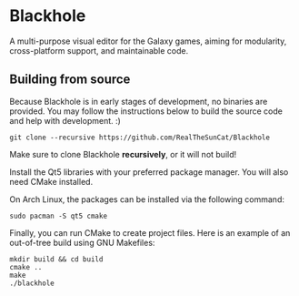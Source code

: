 # Blackhole

A multi-purpose visual editor for the Galaxy games, aiming for modularity, cross-platform support, and maintainable code.

## Building from source

Because Blackhole is in early stages of development, no binaries are provided. You may follow the instructions below to build the source code and help with development. :)

```console
git clone --recursive https://github.com/RealTheSunCat/Blackhole
```
Make sure to clone Blackhole **recursively**, or it will not build!

Install the Qt5 libraries with your preferred package manager.
You will also need CMake installed.

On Arch Linux, the packages can be installed via the following command:
```console
sudo pacman -S qt5 cmake
```

Finally, you can run CMake to create project files. Here is an example of an out-of-tree build using GNU Makefiles:
```console
mkdir build && cd build
cmake ..
make
./blackhole
```
